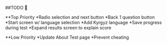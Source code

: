 ##TODO :whale:

**Top Priority
*Radio selection and next button
*Back 1 question button
*Start screen w/ language selection
*Add Kyrgyz language
*Save progress during test
*Expand results screen to explain score

**Low Priority
*Update About Test page
*Prevent cheating
